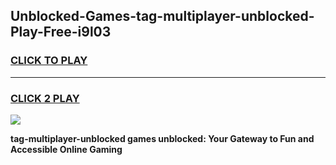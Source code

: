 
## Unblocked-Games-tag-multiplayer-unblocked-Play-Free-i9l03
<h3>
<a href="https://premium76.site?title=tag-multiplayer-unblocked&ref=12A">CLICK TO PLAY</a></h3>
<hr>

<h3>
<a href="https://premium76.site?title=tag-multiplayer-unblocked&ref=12A">CLICK 2 PLAY</a>
  
</h3>

<a href="https://premium76.site?title=tag-multiplayer-unblocked&ref=12A"><img src="https://clearcache.store/games.png"></a>


**tag-multiplayer-unblocked games unblocked: Your Gateway to Fun and Accessible Online Gaming**

